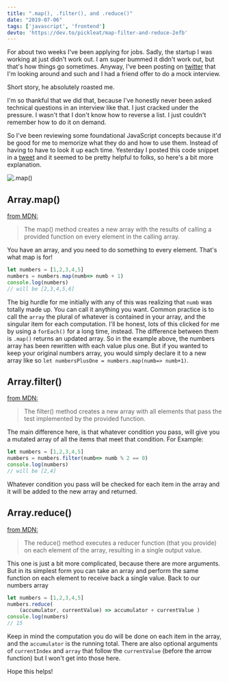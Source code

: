 ```yaml
---
title: ".map(), .filter(), and .reduce()"
date: "2019-07-06"
tags: ['javascript', 'frontend']
devto: 'https://dev.to/pickleat/map-filter-and-reduce-2efb'
---
```


For about two weeks I've been applying for jobs. Sadly, the startup I was working at just didn't work out. I am super bummed it didn't work out, but that's how things go sometimes. Anyway, I've been posting on [twitter](https://twitter.com/pickleat) that I'm looking around and such and I had a friend offer to do a mock interview.

Short story, he absolutely roasted me.

I'm so thankful that we did that, because I've honestly never been asked technical questions in an interview like that. I just cracked under the pressure. I wasn't that I don't know how to reverse a list. I just couldn't remember how to do it on demand.

So I've been reviewing some foundational JavaScript concepts because it'd be good for me to memorize what they do and how to use them. Instead of having to have to look it up each time. Yesterday I posted this code snippet in a [tweet](https://twitter.com/pickleat/status/1147156504233033729?s=20) and it seemed to be pretty helpful to folks, so here's a bit more explanation.

![.map()](https://pbs.twimg.com/media/D-uEwR8X4AEN9n5?format=jpg&name=large)

## Array.map()

[from MDN:](https://developer.mozilla.org/en-US/docs/Web/JavaScript/Reference/Global_Objects/Array/map)
> The map() method creates a new array with the results of calling a provided function on every element in the calling array.

You have an array, and you need to do something to every element. That's what map is for!

```js
let numbers = [1,2,3,4,5]
numbers = numbers.map(numb=> numb + 1)
console.log(numbers)
// will be [2,3,4,5,6]
```

The big hurdle for me initially with any of this was realizing that `numb` was totally made up. You can call it anything you want. Common practice is to call the `array` the plural of whatever is contained in your array, and the singular item for each computation. I'll be honest, lots of this clicked for me by using a `forEach()` for a long time, instead. The difference between them is `.map()` returns an updated array. So in the example above, the numbers array has been rewritten with each value plus one. But if you wanted to keep your original numbers array, you would simply declare it to a new array like so `let numbersPlusOne = numbers.map(numb=> numb+1)`.

## Array.filter()

[from MDN:](https://developer.mozilla.org/en-US/docs/Web/JavaScript/Reference/Global_Objects/Array/filter)
> The filter() method creates a new array with all elements that pass the test implemented by the provided function.

The main difference here, is that whatever condition you pass, will give you a mutated array of all the items that meet that condition.
For Example:

```js
let numbers = [1,2,3,4,5]
numbers = numbers.filter(numb=> numb % 2 == 0)
console.log(numbers)
// will be [2,4]
```

Whatever condition you pass will be checked for each item in the array and it will be added to the new array and returned.

## Array.reduce()

[from MDN:](https://developer.mozilla.org/en-US/docs/Web/JavaScript/Reference/Global_Objects/Array/Reduce)
> The reduce() method executes a reducer function (that you provide) on each element of the array, resulting in a single output value.

This one is just a bit more complicated, because there are more arguments. But in its simplest form you can take an array and perform the same function on each element to receive back a single value. Back to our numbers array

```js
let numbers = [1,2,3,4,5]
numbers.reduce(
    (accumulator, currentValue) => accumulator + currentValue )
console.log(numbers)
// 15
```

Keep in mind the computation you do will be done on each item in the array, and the `accumulator` is the running total. There are also optional arguments of `currentIndex` and `array` that follow the `currentValue` (before the arrow function) but I won't get into those here.

Hope this helps!
